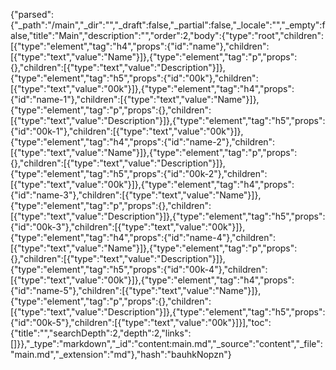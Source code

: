 {"parsed":{"_path":"/main","_dir":"","_draft":false,"_partial":false,"_locale":"","_empty":false,"title":"Main","description":"","order":2,"body":{"type":"root","children":[{"type":"element","tag":"h4","props":{"id":"name"},"children":[{"type":"text","value":"Name"}]},{"type":"element","tag":"p","props":{},"children":[{"type":"text","value":"Description"}]},{"type":"element","tag":"h5","props":{"id":"00k"},"children":[{"type":"text","value":"00k"}]},{"type":"element","tag":"h4","props":{"id":"name-1"},"children":[{"type":"text","value":"Name"}]},{"type":"element","tag":"p","props":{},"children":[{"type":"text","value":"Description"}]},{"type":"element","tag":"h5","props":{"id":"00k-1"},"children":[{"type":"text","value":"00k"}]},{"type":"element","tag":"h4","props":{"id":"name-2"},"children":[{"type":"text","value":"Name"}]},{"type":"element","tag":"p","props":{},"children":[{"type":"text","value":"Description"}]},{"type":"element","tag":"h5","props":{"id":"00k-2"},"children":[{"type":"text","value":"00k"}]},{"type":"element","tag":"h4","props":{"id":"name-3"},"children":[{"type":"text","value":"Name"}]},{"type":"element","tag":"p","props":{},"children":[{"type":"text","value":"Description"}]},{"type":"element","tag":"h5","props":{"id":"00k-3"},"children":[{"type":"text","value":"00k"}]},{"type":"element","tag":"h4","props":{"id":"name-4"},"children":[{"type":"text","value":"Name"}]},{"type":"element","tag":"p","props":{},"children":[{"type":"text","value":"Description"}]},{"type":"element","tag":"h5","props":{"id":"00k-4"},"children":[{"type":"text","value":"00k"}]},{"type":"element","tag":"h4","props":{"id":"name-5"},"children":[{"type":"text","value":"Name"}]},{"type":"element","tag":"p","props":{},"children":[{"type":"text","value":"Description"}]},{"type":"element","tag":"h5","props":{"id":"00k-5"},"children":[{"type":"text","value":"00k"}]}],"toc":{"title":"","searchDepth":2,"depth":2,"links":[]}},"_type":"markdown","_id":"content:main.md","_source":"content","_file":"main.md","_extension":"md"},"hash":"bauhkNopzn"}